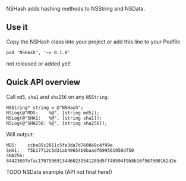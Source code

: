 NSHash adds hashing methods to NSString and NSData.

## Use it

Copy the NSHash class into your project or add this line to your Podfile

	pod 'NSHash', '~> 0.1.0'

not released or added yet!

## Quick API overview

Call `md5`, `sha1` and `sha256` on any `NSString`:

	NSString* string = @"NSHash";
	NSLog(@"MD5:    %@", [string md5]);
	NSLog(@"SHA1:   %@", [string sha1]);
	NSLog(@"SHA256: %@", [string sha256]);

Will output:

	MD5:    ccbe85c2011c5fe3da7d760849c4f99e
	SHA1:   f5b17712c5d31ab49654b0baadf699561958d750
	SHA256: 84423607efac17079369134460239541285d5ff40594f9b8b16f567500162d2e

TODO NSData example (API not final here!)
